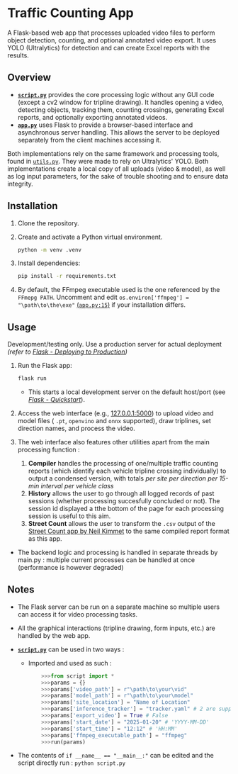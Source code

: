 # Traffic Counting App

A Flask-based web app that processes uploaded video files to perform object detection, counting, and optional annotated video export. It uses YOLO (Ultralytics) for detection and can create Excel reports with the results.

## Overview

- **[`script.py`](script.py)** provides the core processing logic without any GUI code (except a cv2 window for tripline drawing). It handles opening a video, detecting objects, tracking them, counting crossings, generating Excel reports, and optionally exporting annotated videos.  
- **[`app.py`](app.py)** uses Flask to provide a browser-based interface and asynchronous server handling. This allows the server to be deployed separately from the client machines accessing it.

Both implementations rely on the same framework and processing tools, found in [`utils.py`](utils.py). They were made to rely on Ultralytics' YOLO.
Both implementations create a local copy of all uploads (video & model), as well as log input parameters, for the sake of trouble shooting and to ensure data integrity.

## Installation

1. Clone the repository.  
2. Create and activate a Python virtual environment.

    ```bash
    python -m venv .venv
    ```

3. Install dependencies:  

    ```bash
    pip install -r requirements.txt
    ```

4. By default, the FFmpeg executable used is the one referenced by the `FFmepg PATH`. Uncomment and edit `os.environ['ffmpeg'] = "\path\to\the\exe"` [(`app.py:15`)](app.py) if your installation differs.

## Usage

Development/testing only. Use a production server for actual deployment *(refer to [Flask - Deploying to Production](https://flask.palletsprojects.com/en/stable/deploying/))*

1. Run the Flask app:

    ```bash
    flask run
    ```

    - This starts a local development server on the default host/port (see *[Flask - Quickstart](https://flask.palletsprojects.com/en/stable/quickstart/#debug-mode)*).
2. Access the web interface (e.g., [127.0.0.1:5000](http://127.0.0.1:5000)) to upload video and model files ( `.pt`, `openvino` and `onnx` supported), draw triplines, set direction names, and process the video.
3. The web interface also features other utilities apart from the main processing function :
   1. **Compiler** handles the processing of one/multiple traffic counting reports (which identify each vehicle tripline crossing individually) to output a condensed version, with totals *per site per direction per 15-min interval per vehicle class*
   2. **History** allows the user to go through all logged records of past sessions (whether processing succesfully concluded or not). The session id displayed a tthe bottom of the page for each processing session is useful to this aim.
   3. **Street Count** allows the user to transform the `.csv` output of the [Street Count app by Neil Kimmet](https://streetcount.app/) to the same compiled report format as this app.

- The backend logic and processing is handled in separate threads by main.py : multiple current processes can be handled at once (performance is however degraded)

## Notes

- The Flask server can be run on a separate machine so multiple users can access it for video processing tasks.
- All the graphical interactions (tripline drawing, form inputs, etc.) are handled by the web app.
- **[`script.py`](script.py)** can be used in two ways :

  - Imported and used as such :

    ```python
        >>>from script import *
        >>>params = {}
        >>>params['video_path'] = r"\path\to\your\vid"
        >>>params['model_path'] = r"\path\to\your\model"
        >>>params['site_location'] = "Name of Location"
        >>>params['inference_tracker'] = "tracker.yaml" # 2 are supported : `bytetrack.yaml` & `botsort.yaml` (BoT-SORT is slower)
        >>>params['export_video'] = True # False 
        >>>params['start_date'] = "2025-01-20" # 'YYYY-MM-DD'
        >>>params['start_time'] = "12:12" # 'HH:MM'
        >>>params['ffmpeg_executable_path'] = "ffmpeg"
        >>>run(params)
    ```

- The contents of `if __name__ == "__main__:"` can be edited and the script directly run : `python script.py`
